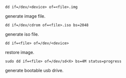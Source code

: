 ```
dd if=/dev/<device> of=<file>.img
```

generate image file.

```
dd if=/dev/cdrom of=<file>.iso bs=2048
```

generate iso file.

```
dd if=<file> of=/dev/<device>
```

restore image.

```
sudo dd if=<file> of=/dev/sd<X> bs=4M status=progress
```

generate bootable usb drive.
